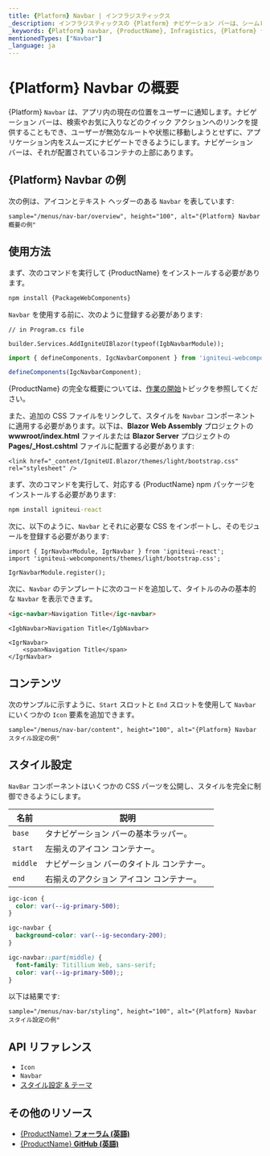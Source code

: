 ```yaml
---
title: {Platform} Navbar | インフラジスティックス
_description: インフラジスティックスの {Platform} ナビゲーション バーは、シームレスな統合により最適な UI エクスペリエンスを提供し、ユーザーがアプリケーション内をスムーズに移動できるようにします。{ProductName} を使用してアプリケーションを改善します。
_keywords: {Platform} navbar, {ProductName}, Infragistics, {Platform} ナビゲーション バー, インフラジスティックス
mentionedTypes: ["Navbar"]
_language: ja
---
```


# {Platform} Navbar の概要

{Platform} `Navbar` は、アプリ内の現在の位置をユーザーに通知します。ナビゲーション バーは、検索やお気に入りなどのクイック アクションへのリンクを提供することもでき、ユーザーが無効なルートや状態に移動しようとせずに、アプリケーション内をスムーズにナビゲートできるようにします。ナビゲーション バーは、それが配置されているコンテナの上部にあります。


## {Platform} Navbar の例

次の例は、アイコンとテキスト ヘッダーのある `Navbar` を表しています:

`sample="/menus/nav-bar/overview", height="100", alt="{Platform} Navbar 概要の例"`

## 使用方法

<!-- WebComponents -->
まず、次のコマンドを実行して {ProductName} をインストールする必要があります。

```cmd
npm install {PackageWebComponents}
```
<!-- end: WebComponents -->

`Navbar` を使用する前に、次のように登録する必要があります:


```razor
// in Program.cs file

builder.Services.AddIgniteUIBlazor(typeof(IgbNavbarModule));
```

```ts
import { defineComponents, IgcNavbarComponent } from 'igniteui-webcomponents';

defineComponents(IgcNavbarComponent);
```

{ProductName} の完全な概要については、[作業の開始](../general-getting-started.md)トピックを参照してください。

<!-- Blazor -->

また、追加の CSS ファイルをリンクして、スタイルを `Navbar` コンポーネントに適用する必要があります。以下は、**Blazor Web Assembly** プロジェクトの **wwwroot/index.html** ファイルまたは **Blazor Server** プロジェクトの **Pages/_Host.cshtml** ファイルに配置する必要があります:

```razor
<link href="_content/IgniteUI.Blazor/themes/light/bootstrap.css" rel="stylesheet" />
```

<!-- end: Blazor -->

<!-- React -->

まず、次のコマンドを実行して、対応する {ProductName} npm パッケージをインストールする必要があります:

```cmd
npm install igniteui-react
```

次に、以下のように、`Navbar` とそれに必要な CSS をインポートし、そのモジュールを登録する必要があります:

```tsx
import { IgrNavbarModule, IgrNavbar } from 'igniteui-react';
import 'igniteui-webcomponents/themes/light/bootstrap.css';

IgrNavbarModule.register();
```

<!-- end: React -->

次に、`Navbar` のテンプレートに次のコードを追加して、タイトルのみの基本的な `Navbar` を表示できます。

<!-- WebComponents -->

```html
<igc-navbar>Navigation Title</igc-navbar>
```

<!-- end: WebComponents -->

```razor
<IgbNavbar>Navigation Title</IgbNavbar>
```

```tsx
<IgrNavbar>
    <span>Navigation Title</span>
</IgrNavbar>
```

## コンテンツ

次のサンプルに示すように、`Start` スロットと `End` スロットを使用して `Navbar` にいくつかの `Icon` 要素を追加できます。

`sample="/menus/nav-bar/content", height="100", alt="{Platform} Navbar スタイル設定の例"`

## スタイル設定

`NavBar` コンポーネントはいくつかの CSS パーツを公開し、スタイルを完全に制御できるようにします。

|名前|説明|
|--|--|
| `base` | タナビゲーション バーの基本ラッパー。 |
| `start` | 左揃えのアイコン コンテナー。 |
| `middle` | ナビゲーション バーのタイトル コンテナー。 |
| `end` | 右揃えのアクション アイコン コンテナー。 |

```css
igc-icon {
  color: var(--ig-primary-500);
}

igc-navbar {
  background-color: var(--ig-secondary-200);
}

igc-navbar::part(middle) {
  font-family: Titillium Web, sans-serif;
  color: var(--ig-primary-500);;
}
```

以下は結果です:

`sample="/menus/nav-bar/styling", height="100", alt="{Platform} Navbar スタイル設定の例"`

<div class="divider"></div>


## API リファレンス

 - `Icon`
 - `Navbar`
 - [スタイル設定 & テーマ](../themes/overview.md)

## その他のリソース

* [{ProductName} **フォーラム (英語)**]({ForumsLink})
* [{ProductName} **GitHub (英語)**]({GithubLink})